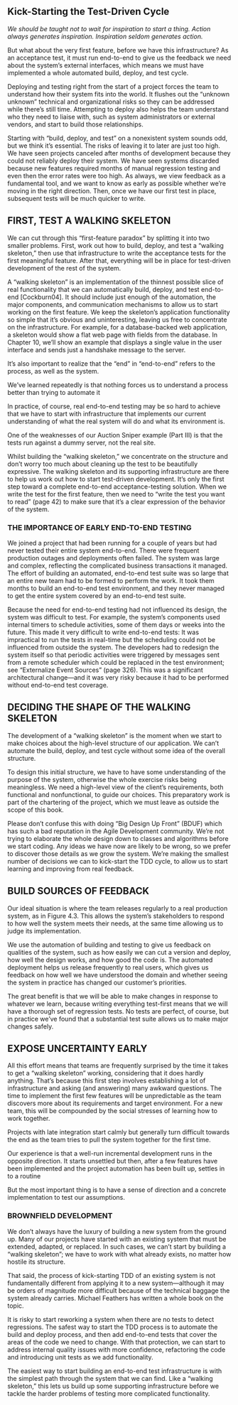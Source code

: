 ## Kick-Starting the Test-Driven Cycle

*We should be taught not to wait for inspiration to start a thing. Action always generates inspiration. Inspiration seldom generates action.*

But what about the very first feature, before we have this infrastructure? As an acceptance test, it must run end-to-end to give us the feedback we need about the system’s external interfaces, which means we must have implemented a whole automated build, deploy, and test cycle.

Deploying and testing right from the start of a project forces the team to understand how their system fits into the world. It flushes out the “unknown unknown” technical and organizational risks so they can be addressed while there’s still time. Attempting to deploy also helps the team understand who they need to liaise with, such as system administrators or external vendors, and start to build those relationships.

Starting with “build, deploy, and test” on a nonexistent system sounds odd, but we think it’s essential. The risks of leaving it to later are just too high. We have seen projects canceled after months of development because they could not reliably deploy their system. We have seen systems discarded because new features required months of manual regression testing and even then the error rates were too high. As always, we view feedback as a fundamental tool, and we want to know as early as possible whether we’re moving in the right direction. Then, once we have our first test in place, subsequent tests will be much quicker to write.

## FIRST, TEST A WALKING SKELETON

We can cut through this “first-feature paradox” by splitting it into two smaller problems. First, work out how to build, deploy, and test a “walking skeleton,” then use that infrastructure to write the acceptance tests for the first meaningful feature. After that, everything will be in place for test-driven development of the rest of the system.

A “walking skeleton” is an implementation of the thinnest possible slice of real functionality that we can automatically build, deploy, and test end-to-end [Cockburn04]. It should include just enough of the automation, the major components, and communication mechanisms to allow us to start working on the first feature. We keep the skeleton’s application functionality so simple that it’s obvious and uninteresting, leaving us free to concentrate on the infrastructure. For example, for a database-backed web application, a skeleton would show a flat web page with fields from the database. In Chapter 10, we’ll show an example that displays a single value in the user interface and sends just a handshake message to the server.

It’s also important to realize that the “end” in “end-to-end” refers to the process, as well as the system.

We’ve learned repeatedly is that nothing forces us to understand a process better than trying to automate it

In practice, of course, real end-to-end testing may be so hard to achieve that we have to start with infrastructure that implements our current understanding of what the real system will do and what its environment is. 

 One of the weaknesses of our Auction Sniper example (Part III) is that the tests run against a dummy server, not the real site.

 Whilst building the “walking skeleton,” we concentrate on the structure and don’t worry too much about cleaning up the test to be beautifully expressive. The walking skeleton and its supporting infrastructure are there to help us work out how to start test-driven development. It’s only the first step toward a complete end-to-end acceptance-testing solution. When we write the test for the first feature, then we need to “write the test you want to read” (page 42) to make sure that it’s a clear expression of the behavior of the system.

### THE IMPORTANCE OF EARLY END-TO-END TESTING
We joined a project that had been running for a couple of years but had never tested their entire system end-to-end. There were frequent production outages and deployments often failed. The system was large and complex, reflecting the complicated business transactions it managed. The effort of building an automated, end-to-end test suite was so large that an entire new team had to be formed to perform the work. It took them months to build an end-to-end test environment, and they never managed to get the entire system covered by an end-to-end test suite.

Because the need for end-to-end testing had not influenced its design, the system was difficult to test. For example, the system’s components used internal timers to schedule activities, some of them days or weeks into the future. This made it very difficult to write end-to-end tests: It was impractical to run the tests in real-time but the scheduling could not be influenced from outside the system. The developers had to redesign the system itself so that periodic activities were triggered by messages sent from a remote scheduler which could be replaced in the test environment; see “Externalize Event Sources” (page 326). This was a significant architectural change—and it was very risky because it had to be performed without end-to-end test coverage.

## DECIDING THE SHAPE OF THE WALKING SKELETON

The development of a “walking skeleton” is the moment when we start to make choices about the high-level structure of our application. We can’t automate the build, deploy, and test cycle without some idea of the overall structure. 

To design this initial structure, we have to have some understanding of the purpose of the system, otherwise the whole exercise risks being meaningless. We need a high-level view of the client’s requirements, both functional and nonfunctional, to guide our choices. This preparatory work is part of the chartering of the project, which we must leave as outside the scope of this book.

Please don’t confuse this with doing “Big Design Up Front” (BDUF) which has such a bad reputation in the Agile Development community. We’re not trying to elaborate the whole design down to classes and algorithms before we start coding. Any ideas we have now are likely to be wrong, so we prefer to discover those details as we grow the system. We’re making the smallest number of decisions we can to kick-start the TDD cycle, to allow us to start learning and improving from real feedback.

## BUILD SOURCES OF FEEDBACK

Our ideal situation is where the team releases regularly to a real production system, as in Figure 4.3. This allows the system’s stakeholders to respond to how well the system meets their needs, at the same time allowing us to judge its implementation.

We use the automation of building and testing to give us feedback on qualities of the system, such as how easily we can cut a version and deploy, how well the design works, and how good the code is. The automated deployment helps us release frequently to real users, which gives us feedback on how well we have understood the domain and whether seeing the system in practice has changed our customer’s priorities.

The great benefit is that we will be able to make changes in response to whatever we learn, because writing everything test-first means that we will have a thorough set of regression tests. No tests are perfect, of course, but in practice we’ve found that a substantial test suite allows us to make major changes safely.

## EXPOSE UNCERTAINTY EARLY

All this effort means that teams are frequently surprised by the time it takes to get a “walking skeleton” working, considering that it does hardly anything. That’s because this first step involves establishing a lot of infrastructure and asking (and answering) many awkward questions. The time to implement the first few features will be unpredictable as the team discovers more about its requirements and target environment. For a new team, this will be compounded by the social stresses of learning how to work together.

 Projects with late integration start calmly but generally turn difficult towards the end as the team tries to pull the system together for the first time.

 Our experience is that a well-run incremental development runs in the opposite direction. It starts unsettled but then, after a few features have been implemented and the project automation has been built up, settles in to a routine

 But the most important thing is to have a sense of direction and a concrete implementation to test our assumptions.

### BROWNFIELD DEVELOPMENT
We don’t always have the luxury of building a new system from the ground up. Many of our projects have started with an existing system that must be extended, adapted, or replaced. In such cases, we can’t start by building a “walking skeleton”; we have to work with what already exists, no matter how hostile its structure.

That said, the process of kick-starting TDD of an existing system is not fundamentally different from applying it to a new system—although it may be orders of magnitude more difficult because of the technical baggage the system already carries. Michael Feathers has written a whole book on the topic.

It is risky to start reworking a system when there are no tests to detect regressions. The safest way to start the TDD process is to automate the build and deploy process, and then add end-to-end tests that cover the areas of the code we need to change. With that protection, we can start to address internal quality issues with more confidence, refactoring the code and introducing unit tests as we add functionality.

The easiest way to start building an end-to-end test infrastructure is with the simplest path through the system that we can find. Like a “walking skeleton,” this lets us build up some supporting infrastructure before we tackle the harder problems of testing more complicated functionality.
